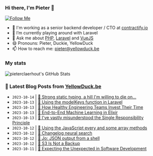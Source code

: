 ### Hi there, I'm Pieter 👋  
[![Follow Me](https://img.shields.io/github/followers/pieterclaerhout?label=Follow&style=social)](https://github.com/pieterclaerhout)

- 🏢 I'm working as a senior backend developer / CTO at [contractify.io](https://contractify.io)
- 🌱 I’m currently playing around with Laravel
- 💬 Ask me about [PHP](https://php.net), [Laravel](http://laravel.com) and [VueJS](https://vuejs.org)
- 😄 Pronouns: Pieter, Duckie, YellowDuck
- 📫 How to reach me: pieter@yellowduck.be

### My stats

![pieterclaerhout's GitHub Stats](https://github-readme-stats.vercel.app/api?username=pieterclaerhout&show_icons=true&count_private=true&line_height=40)

### 📩 Latest Blog Posts from [YellowDuck.be](https://www.yellowduck.be/)
<!-- BLOG-POST-LIST:START -->
- `2023-10-14` | [🔗 Strong static typing, a hill I&#39;m willing to die on…](https://www.yellowduck.be/posts/strong-static-typing-a-hill-im-willing-to-die-on)  
- `2023-10-13` | [🐥 Using the modelKeys function in Laravel](https://www.yellowduck.be/posts/using-the-modelkeys-function-in-laravel)  
- `2023-10-13` | [🔗 How Healthy Engineering Teams Invest Their Time](https://www.yellowduck.be/posts/how-healthy-engineering-teams-invest-their-time)  
- `2023-10-13` | [🔗 End-to-End Machine Learning in Elixir](https://www.yellowduck.be/posts/end-to-end-machine-learning-in-elixir)  
- `2023-10-13` | [🔗 I&#39;ve vastly misunderstood the Single Responsibility Principle](https://www.yellowduck.be/posts/ive-vastly-misunderstood-the-single-responsibility-principle)  
- `2023-10-12` | [🐥 Using the JavaScript every and some array methods](https://www.yellowduck.be/posts/using-the-javascript-every-and-some-array-methods)  
- `2023-10-12` | [🔗 Changelog neural search](https://www.yellowduck.be/posts/changelog-neural-search)  
- `2023-10-12` | [🔗 Jo: JSON output from a shell](https://www.yellowduck.be/posts/jo-json-output-from-a-shell)  
- `2023-10-12` | [🔗 S3 Is Not a Backup](https://www.yellowduck.be/posts/s3-is-not-a-backup)  
- `2023-10-11` | [🐥 Expecting the Unexpected in Software Development](https://www.yellowduck.be/posts/expecting-the-unexpected-in-software-development)  

<!-- BLOG-POST-LIST:END -->
